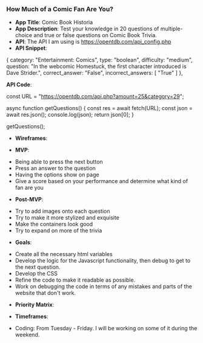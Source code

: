 ### How Much of a Comic Fan Are You?

- **App Title**: Comic Book Historia
- **App Description**: Test your knowledge in 20 questions of multiple-choice and true or false questions on Comic Book Trivia.
- **API**: The API I am using is https://opentdb.com/api_config.php
- **API Snippet**:

{
category: "Entertainment: Comics",
type: "boolean",
difficulty: "medium",
question: "In the webcomic Homestuck, the first character introduced is Dave Strider.",
correct_answer: "False",
incorrect_answers: [
"True"
]
},

**API Code**:

const URL = "https://opentdb.com/api.php?amount=25&category=29";

async function getQuestions() {
const res = await fetch(URL);
const json = await res.json();
console.log(json);
return json[0];
}

getQuestions();

- **Wireframes**: 

- **MVP**: 

* Being able to press the next button
* Press an answer to the question
* Having the options show on page
* Give a score based on your performance and determine what kind of fan are you

- **Post-MVP**:

* Try to add images onto each question
* Try to make it more stylized and exquisite
* Make the containers look good
* Try to expand on more of the trivia

- **Goals**: 

* Create all the necessary html variables
* Develop the logic for the Javascript functionality, then debug to get
  to the next question.
* Develop the CSS
* Refine the code to make it readable as possible.
* Work on debugging the code in terms of any mistakes and parts of the website that don't work.

- **Priority Matrix**: 

- **Timeframes**:
* Coding: From Tuesday - Friday. I will be working on some of it during the weekend.
